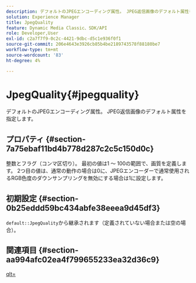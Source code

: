 ```yaml
---
description: デフォルトのJPEGエンコーディング属性。 JPEG返信画像のデフォルト属性を指定します。
solution: Experience Manager
title: JpegQuality
feature: Dynamic Media Classic、SDK/API
role: Developer,User
exl-id: c2a7f7f9-0c2c-4421-9dbc-d5c1e936f0f1
source-git-commit: 206e4643e3926cb85b4be2189743578f88180be7
workflow-type: tm+mt
source-wordcount: '83'
ht-degree: 4%

---
```


# JpegQuality{#jpegquality}

デフォルトのJPEGエンコーディング属性。 JPEG返信画像のデフォルト属性を指定します。

## プロパティ {#section-7a75ebaf11bd4b778d287c2c5c150d0c}

整数とフラグ（コンマ区切り）。 最初の値は1 ～ 100の範囲で、画質を定義します。 2つ目の値は、通常の動作の場合は0に、JPEGエンコーダーで通常使用されるRGB色度のダウンサンプリングを無効にする場合は1に設定します。

## 初期設定 {#section-0b25eddd59bc434abfe38eeea9d45df3}

`default::JpegQuality`から継承されます（定義されていない場合または空の場合）。

## 関連項目 {#section-aa994afc02ea4f799655233ea32d36c9}

[qlt=](../../../../../is-api/http-ref/image-serving-api-ref/c-http-protocol-reference/c-command-reference/r-is-http-qlt.md#reference-f69ed0758c784b0385d979820546d352)
